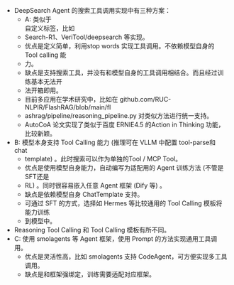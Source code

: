 - DeepSearch Agent 的搜索工具调用实现中有三种方案：
  - A: 类似于 <think></think><search></search><result></result> 自定义标签，比如
  - Search-R1、VeriTool/deepsearch 等实现。
  - 优点是定义简单，利用stop words 实现工具调用。不依赖模型自身的 Tool calling 能
  - 力。
  - 缺点是支持搜索工具，并没有和模型自身的工具调用相结合。而且经过训练基本无法开
  - 法开箱即用。
  - 目前多应用在学术研究中，比如在 github.com/RUC-NLPIR/FlashRAG/blob/main/fl
  - ashrag/pipeline/reasoning_pipeline.py 对类似方法进行统一支持。
  - AutoCoA 论文实现了类似于百度 ERNIE4.5 的Action in Thinking 功能，比较新颖。
- B: 模型本身支持 Tool Calling 能力 (推理可在 VLLM 中配置 tool-parse和chat
  - template) 。此时搜索可以作为单独的Tool / MCP Tool。
  - 优点是使用模型自身能力，自动编写为适配用的 Agent 训练方法 (不管是SFT还是
  - RL) 。同时很容易嵌入任意 Agent 框架 (Dify 等) 。
  - 缺点是依赖模型自身 ChatTemplate 支持。
  - 可通过 SFT 的方式，选择如 Hermes 等比较通用的 Tool Calling 模板将能力训练
  - 到模型中。
- Reasoning Tool Calling 和 Tool Calling 模板有所不同。
- C: 使用 smolagents 等 Agent 框架，使用 Prompt 的方法实现通用工具调用。
  - 优点是灵活性高，比如 smolagents 支持 CodeAgent，可方便实现多工具调用。
  - 缺点是和框架强绑定，训练需要适配对应框架。
